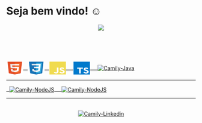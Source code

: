 <h1> Seja bem vindo! ☺️ </h1>

<div align="center">
  <a href="https://github.com/camily-cs">
  <img height="180em" src="https://github-readme-stats.vercel.app/api/top-langs/?username=camily-cs&layout=compact&langs_count=16&theme=dracula"/>
</div>
  
<br><br>
  
 <div style="display: inline_block"><br>
  <img align="center" alt="Camily-HTML" height="35" width="45" src="https://raw.githubusercontent.com/devicons/devicon/master/icons/html5/html5-original.svg">
   &nbsp
  <img align="center" alt="camily-CSS" height="35" width="45" src="https://raw.githubusercontent.com/devicons/devicon/master/icons/css3/css3-original.svg">
   &nbsp
  <img align="center" alt="Camily-JS" height="35" width="45" src=https://raw.githubusercontent.com/devicons/devicon/master/icons/javascript/javascript-plain.svg>
   &nbsp &nbsp
  <img align="center" alt="Camily-TS" height="35" width="45" src="https://raw.githubusercontent.com/devicons/devicon/master/icons/typescript/typescript-plain.svg">
   &nbsp &nbsp
  <img align="center" alt="Camily-Java" height="40" width="50" src="https://cdn.jsdelivr.net/gh/devicons/devicon/icons/java/java-original-wordmark.svg" />
 </div>
   
 <hr>
   
<div style="display: inline_block">
  &nbsp
  <img align="center" alt="Camily-NodeJS"  src="https://img.shields.io/badge/Node.js-43853D?style=for-the-badge&logo=node.js&logoColor=white">
  &nbsp  &nbsp
  <img align="center" alt="Camily-NodeJS"  src="https://img.shields.io/badge/Express.js-404D59?style=for-the-badge">
</div>
   
<hr>
   
   
   
<div style="display: inline_block" align="center"><br>
  <a href="https://www.linkedin.com/in/camily-cruz-2331991a6/" target="blank">
    <img align="center" alt="Camily-Linkedin"  src="https://img.shields.io/badge/LinkedIn-0077B5?style=for-the-badge&logo=linkedin&logoColor=white">
  </a>
</div>

